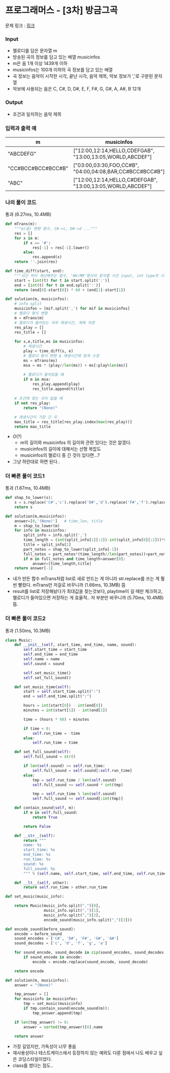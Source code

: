 # 프로그래머스 - [3차] 방금그곡

문제 링크 : [링크](https://school.programmers.co.kr/learn/courses/30/lessons/17683)<br>


### **Input**
- 멜로디를 담은 문자열 m
- 방송된 곡의 정보를 담고 있는 배열 musicinfos
- m은 음 1개 이상 1439개 이하
- musicinfos는 100개 이하의 곡 정보를 담고 있는 배열
- 곡 정보는 음악이 시작한 시각, 끝난 시각, 음악 제목, 악보 정보가 ','로 구분된 문자열
- 악보에 사용되는 음은 C, C#, D, D#, E, F, F#, G, G#, A, A#, B 12개

### **Output**
- 조건과 일치하는 음악 제목

### **입력과 출력 예**
| m | musicinfos | result |
|---|---|--------|
| "ABCDEFG"	 | ["12:00,12:14,HELLO,CDEFGAB", "13:00,13:05,WORLD,ABCDEF"] | "HELLO" |
| "CC#BCC#BCC#BCC#B"	 | ["03:00,03:30,FOO,CC#B", "04:00,04:08,BAR,CC#BCC#BCC#B"]	| "FOO" |
| "ABC"	 | ["12:00,12:14,HELLO,C#DEFGAB", "13:00,13:05,WORLD,ABCDEF"] | "WORLD" |


### **나의 풀이 코드**
통과 (6.27ms, 10.4MB)
```python
def mTrans(m):
    """m(음) 변환 함수, C#->c, D#->d ..."""
    res = []
    for x in m:
        if x == '#':
            res[-1] = res[-1].lower()
        else:
            res.append(x)
    return ''.join(res)

def time_diff(start, end):
    """시간 차이 계산해주는 함수, 'HH:MM'형식의 문자열 시간 input, int type의 시간 차이(m) output"""
    start = [int(t) for t in start.split(':')]
    end = [int(t) for t in end.split(':')]
    return (end[0]-start[0]) * 60 + (end[1]-start[1])

def solution(m, musicinfos):
    # info split
    musicinfos = [mif.split(',') for mif in musicinfos]
    # 멜로디 형식 변환
    m = mTrans(m)
    # 멜로디가 들어있는 곡의 재생시간, 제목 저장
    res_play = []
    res_title = []
    
    for s,e,title,ms in musicinfos:
        # 재생시간
        play = time_diff(s, e)
        # 멜로디 형식 변환 & 재생시간에 맞게 수정
        ms = mTrans(ms)
        msa = ms * (play//len(ms)) + ms[:play%len(ms)]
        
        # 멜로디가 들어있을 때
        if m in msa:
            res_play.append(play)
            res_title.append(title)
    
    # 조건에 맞는 곡이 없을 때
    if not res_play:
        return "(None)"
    
    # 재생시간이 가장 긴 곡
    max_title = res_title[res_play.index(max(res_play))]
    return max_title
```
- $O(?)$<br>
  - m의 길이와 musicinfos 의 길이와 관련 있다는 것은 알겠다. 
  - musicinfos의 길이에 대해서는 선형 복잡도
  - musicinfos의 멜로디 중 긴 것이 있다면...? 
- 그냥 하란대로 하면 된다..
  
### **더 빠른 풀이 코드1**
통과 (1.67ms, 10.4MB)
```python
def shap_to_lower(s):
    s = s.replace('C#','c').replace('D#','d').replace('F#','f').replace('G#','g').replace('A#','a')
    return s

def solution(m,musicinfos):
    answer=[0,'(None)']   # time_len, title
    m = shap_to_lower(m)
    for info in musicinfos:
        split_info = info.split(',')
        time_length = (int(split_info[1][:2])-int(split_info[0][:2]))*60+int(split_info[1][-2:])-int(split_info[0][-2:])
        title = split_info[2]
        part_notes = shap_to_lower(split_info[-1])
        full_notes = part_notes*(time_length//len(part_notes))+part_notes[:time_length%len(part_notes)]
        if m in full_notes and time_length>answer[0]:
            answer=[time_length,title]
    return answer[-1]
```
- 내가 만든 함수 mTrans처럼 list로 새로 만드는 게 아니라 str.replace를 쓰는 게 훨씬 빨랐다. mTrans만 저걸로 바꾸니까 (1.66ms, 10.3MB) 뜸
- result를 list로 저장해놨다가 최대값을 찾는것보다, playtime이 길 때만 체크하고, 멜로디가 들어있으면 저장하는 게 효율적.. 저 부분만 바꾸니까 (5.70ms, 10.4MB) 뜸.

### **더 빠른 풀이 코드2**
통과 (1.50ms, 10.3MB)   
```python
class Music:
    def __init__(self, start_time, end_time, name, sound):
        self.start_time = start_time
        self.end_time = end_time
        self.name = name
        self.sound = sound

        self.set_music_time()
        self.set_full_sound()

    def set_music_time(self):
        start = self.start_time.split(":")
        end = self.end_time.split(":")

        hours = int(start[0]) - int(end[0])
        minutes = int(start[1]) - int(end[1])

        time = (hours * 60) + minutes

        if time < 0:
            self.run_time = -time
        else:
            self.run_time = time

    def set_full_sound(self):
        self.full_sound = str()

        if len(self.sound) >= self.run_time:
            self.full_sound = self.sound[:self.run_time]
        else:
            tmp = self.run_time / len(self.sound)
            self.full_sound += self.sound * int(tmp)

            tmp = self.run_time % len(self.sound)
            self.full_sound += self.sound[:int(tmp)]

    def contain_sound(self, m):
        if m in self.full_sound:
            return True

        return False

    def __str__(self):
        return """
        name: %s
        start_time: %s
        end_time: %s
        run_time: %s
        sound: %s
        full_sound: %s
        """ % (self.name, self.start_time, self.end_time, self.run_time, self.sound, self.full_sound)

    def __lt__(self, other):
        return self.run_time > other.run_time

def set_music(music_info):

    return Music(music_info.split(",")[0],
                 music_info.split(",")[1],
                 music_info.split(",")[2],
                 encode_sound(music_info.split(",")[3]))

def encode_sound(before_sound):
    encode = before_sound
    sound_encodes = ['C#', 'D#', 'F#', 'G#', 'A#']
    sound_decodes = ['c', 'd', 'f', 'g', 'a']

    for sound_encode, sound_decode in zip(sound_encodes, sound_decodes):
        if sound_encode in encode:
            encode = encode.replace(sound_encode, sound_decode)

    return encode

def solution(m, musicinfos):
    answer = "(None)"

    tmp_answer = []
    for musicinfo in musicinfos:
        tmp = set_music(musicinfo)
        if tmp.contain_sound(encode_sound(m)):
            tmp_answer.append(tmp)

    if len(tmp_answer) != 0:
        answer = sorted(tmp_answer)[0].name

    return answer
```
- 가장 길었지만, 가독성이 너무 좋음
- 재사용성이나 테스트케이스에서 등장하지 않는 예외도 다룬 점에서 나도 배우고 싶은 코딩스타일이었다.
- class를 썼다는 점도.. 
